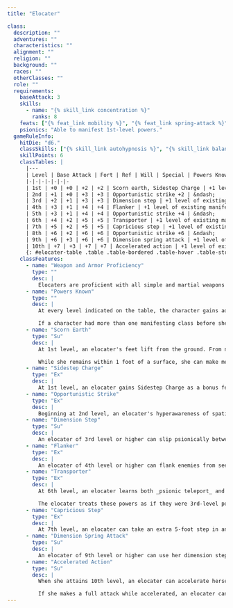 ```yaml
---
title: "Elocater"

class:
  description: ""
  adventures: ""
  characteristics: ""
  alignment: ""
  religion: ""
  background: ""
  races: ""
  otherClasses: ""
  role: ""
  requirements:
    baseAttack: 3
    skills:
      - name: "{% skill_link concentration %}"
        ranks: 8
    feats: ["{% feat_link mobility %}", "{% feat_link spring-attack %}"]
    psionics: "Able to manifest 1st-level powers."
  gameRuleInfo:
    hitDie: "d6."
    classSkills: ["{% skill_link autohypnosis %}", "{% skill_link balance %}", "{% skill_link climb %}", "{% skill_link concentration %}", "{% skill_link craft %}", "{% skill_link disable-device %}", "{% skill_link escape-artist %}", "{% skill_link gather-information %}", "{% skill_link hide %}", "{% skill_link jump %}", "{% skill_link knowledge 'Knowledge (Local)' %}", "{% skill_link knowledge 'Knowledge (Psionics)' %}", "{% skill_link listen %}", "{% skill_link move-silently %}", "{% skill_link open-lock %}", "{% skill_link perform %}", "{% skill_link profession %}", "{% skill_link psicraft %}", "{% skill_link search %}", "{% skill_link sense-motive %}", "{% skill_link sleight-of-hand %}", "{% skill_link spot %}", "{% skill_link swim %}", "{% skill_link tumble %}", "{% skill_link use-psionic-device %}", "{% skill_link use-rope %}"]
    skillPoints: 6
    classTables: |
      |---
      | Level | Base Attack | Fort | Ref | Will | Special | Powers Known
      |-|-|-|-|-|-|-
      | 1st | +0 | +0 | +2 | +2 | Scorn earth, Sidestep Charge | +1 level of existing manifesting class
      | 2nd | +1 | +0 | +3 | +3 | Opportunistic strike +2 | &ndash;
      | 3rd | +2 | +1 | +3 | +3 | Dimension step | +1 level of existing manifesting class
      | 4th | +3 | +1 | +4 | +4 | Flanker | +1 level of existing manifesting class
      | 5th | +3 | +1 | +4 | +4 | Opportunistic strike +4 | &ndash;
      | 6th | +4 | +2 | +5 | +5 | Transporter | +1 level of existing manifesting class
      | 7th | +5 | +2 | +5 | +5 | Capricious step | +1 level of existing manifesting class
      | 8th | +6 | +2 | +6 | +6 | Opportunistic strike +6 | &ndash;
      | 9th | +6 | +3 | +6 | +6 | Dimension spring attack | +1 level of existing manifesting class
      | 10th | +7 | +3 | +7 | +7 | Accelerated action | +1 level of existing manifesting class
      {: #elocater-table .table .table-bordered .table-hover .table-striped data-caption="Table: The Elocater" }
    classFeatures:
      - name: "Weapon and Armor Proficiency"
        type: ""
        desc: |
          Elocaters are proficient with all simple and martial weapons and with light armor.
      - name: "Powers Known"
        type: ""
        desc: |
          At every level indicated on the table, the character gains additional power points per day and access to new powers as if she had also gained a level in whatever manifesting class she belonged to before she added the prestige class. She does not, however, gain any other benefit a character of that class would have gained (bonus feats, metapsionic or item creation feats, psicrystal special abilities, and so on). This essentially means that she adds the level of elocater to the level of whatever manifesting class the character has, then determines power points per day, powers known, and manifester level accordingly.

          If a character had more than one manifesting class before she became an elocater, she must decide to which class she adds the new level of elocater for the purpose of determining power points per day, powers known, and manifester level.
      - name: "Scorn Earth"
        type: "Su"
        desc: |
          At 1st level, an elocater's feet lift from the ground. From now on, she can float a foot above the ground. Instead of walking she glides along, unconcerned with the hard earth or difficult terrain. While she remains within 1 foot of a flat surface of any solid or liquid, she can take normal actions and make normal attacks, and can move at her normal speed (she can even “run” at four times her normal speed). However, at distances higher than 1 foot above any surface, her speed diminishes to 10 feet per round.

          While she remains within 1 foot of a surface, she can make melee and ranged attacks normally, but if she moves any higher, she incurs the penalties on melee and ranged attack rolls as if she were the subject of the _psionic levitate_ power.
      - name: "Sidestep Charge"
        type: "Ex"
        desc: |
          At 1st level, an elocater gains Sidestep Charge as a bonus feat, even if she does not meet the prerequisites. If the character already has this feat, she gains no benefit.
      - name: "Opportunistic Strike"
        type: "Ex"
        desc: |
          Beginning at 2nd level, an elocater's hyperawareness of spatial relations gives her an instinctive view of the battlefield, which allows her to make a cunning attack against distracted opponents. The elocater gains a +2 insight bonus on her attack roll and her damage roll (if the attack hits) for the first attack she makes against an opponent that has been dealt damage in melee by another character since the elocater's last action. At 5th level the insight bonus increases to +4, and at 8th level the insight bonus increases to +6.
      - name: "Dimension Step"
        type: "Su"
        desc: |
          An elocater of 3rd level or higher can slip psionically between spaces as if using the _psionic dimension door_ power, once per day. The elocater cannot bring any other creatures with her. Her manifester level for this effect is equal to her elocater level.
      - name: "Flanker"
        type: "Ex"
        desc: |
          An elocater of 4th level or higher can flank enemies from seemingly impossible angles. She can designate any adjacent square as the square from which flanking against an ally is determined (including the square where she stands, as normal). She can designate the square at the beginning of her turn or at any time during her turn. The designated square remains her effective square for flanking until she is no longer adjacent to it or until she chooses a different square (at the start of one of her turns). The character can even choose a square that is impassable or occupied.
      - name: "Transporter"
        type: "Ex"
        desc: |
          At 6th level, an elocater learns both _psionic teleport_ and _psionic plane shift_. These powers are in addition to any powers the elocater normally learns by advancing a level.

          The elocater treats these powers as if they were 3rd-level powers on her class list. This means, among other things, that manifesting these powers costs 5 power points. (If the character does not have a high enough manifester level to manifest 3rd-level powers the character cannot manifest these powers until she has attained the required manifester level.)
      - name: "Capricious Step"
        type: "Ex"
        desc: |
          At 7th level, an elocater can take an extra 5-foot step in any round when she doesn't perform any other movement (except for the first 5-foot step). Like the first, the second 5-foot step does not provoke attacks of opportunity. The character can take the extra 5-foot step immediately after taking the first, or wait until the end of her other actions for the round. In all other ways, the rules for taking a 5-foot step apply.
      - name: "Dimension Spring Attack"
        type: "Su"
        desc: |
          An elocater of 9th level or higher can use her dimension step ability in conjunction with her Spring Attack feat once per day. This ability can be used only against opponents within 60 feet to which the elocater has line of sight. She can dimension step up to the target, use Spring Attack, and then use dimension step to return to her starting point. (When she uses this ability, the total distance she can travel before and after the attack is not limited by her speed.) The use of this ability counts as her use of the dimension step ability on that day (and this ability is not available during a day when she has already used dimension step).
      - name: "Accelerated Action"
        type: "Su"
        desc: |
          When she attains 10th level, an elocater can accelerate herself and thereby take more actions than normal. An elocater can accelerate herself for a total of 5 rounds per day. She can choose to parcel out her accelerated actions in 1-round increments. (This effect is not cumulative with similar effects that provide additional actions, such as _schism_ or a _haste_ spell &ndash; and in fact an elocater can't take an accelerated action if affected by these or similar effects.)

          If she makes a full attack while accelerated, an elocater can make one extra attack with any weapon she is holding. The attack is made using her full base attack bonus, plus any modifiers appropriate to the situation. If the elocater uses her accelerated action to move, she gains an enhancement bonus to her speed of +30 feet. The elocater can use her accelerated action to manifest a power, as long as she has not already manifested a power in the current round and the one she wants to manifest has a manifesting time of 1 standard action or shorter. While accelerated, she gains a +2 dodge bonus on attack rolls and Reflex saves and a +2 dodge bonus to Armor Class. Any condition that makes her lose her Dexterity bonus to Armor Class (if any) also makes her lose these dodge bonuses.
---
```

